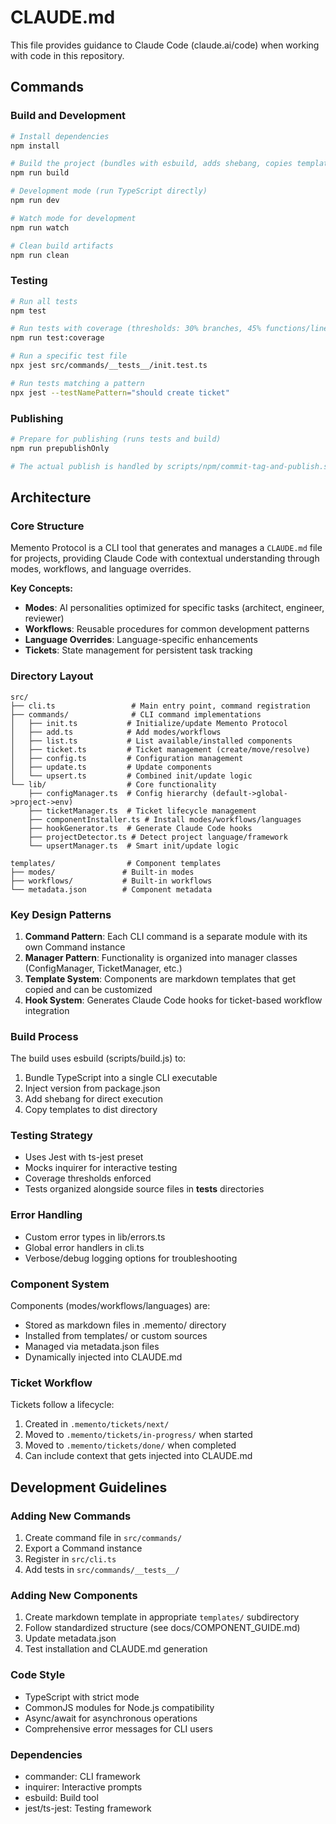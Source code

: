 # CLAUDE.md

This file provides guidance to Claude Code (claude.ai/code) when working with code in this repository.

## Commands

### Build and Development
```bash
# Install dependencies
npm install

# Build the project (bundles with esbuild, adds shebang, copies templates)
npm run build

# Development mode (run TypeScript directly)
npm run dev

# Watch mode for development
npm run watch

# Clean build artifacts
npm run clean
```

### Testing
```bash
# Run all tests
npm test

# Run tests with coverage (thresholds: 30% branches, 45% functions/lines/statements)
npm run test:coverage

# Run a specific test file
npx jest src/commands/__tests__/init.test.ts

# Run tests matching a pattern
npx jest --testNamePattern="should create ticket"
```

### Publishing
```bash
# Prepare for publishing (runs tests and build)
npm run prepublishOnly

# The actual publish is handled by scripts/npm/commit-tag-and-publish.sh
```

## Architecture

### Core Structure
Memento Protocol is a CLI tool that generates and manages a `CLAUDE.md` file for projects, providing Claude Code with contextual understanding through modes, workflows, and language overrides.

**Key Concepts:**
- **Modes**: AI personalities optimized for specific tasks (architect, engineer, reviewer)
- **Workflows**: Reusable procedures for common development patterns
- **Language Overrides**: Language-specific enhancements
- **Tickets**: State management for persistent task tracking

### Directory Layout
```
src/
├── cli.ts                 # Main entry point, command registration
├── commands/              # CLI command implementations
│   ├── init.ts           # Initialize/update Memento Protocol
│   ├── add.ts            # Add modes/workflows
│   ├── list.ts           # List available/installed components
│   ├── ticket.ts         # Ticket management (create/move/resolve)
│   ├── config.ts         # Configuration management
│   ├── update.ts         # Update components
│   └── upsert.ts         # Combined init/update logic
└── lib/                  # Core functionality
    ├── configManager.ts  # Config hierarchy (default->global->project->env)
    ├── ticketManager.ts  # Ticket lifecycle management
    ├── componentInstaller.ts # Install modes/workflows/languages
    ├── hookGenerator.ts  # Generate Claude Code hooks
    ├── projectDetector.ts # Detect project language/framework
    └── upsertManager.ts  # Smart init/update logic

templates/                # Component templates
├── modes/               # Built-in modes
├── workflows/           # Built-in workflows
└── metadata.json        # Component metadata
```

### Key Design Patterns

1. **Command Pattern**: Each CLI command is a separate module with its own Command instance
2. **Manager Pattern**: Functionality is organized into manager classes (ConfigManager, TicketManager, etc.)
3. **Template System**: Components are markdown templates that get copied and can be customized
4. **Hook System**: Generates Claude Code hooks for ticket-based workflow integration

### Build Process
The build uses esbuild (scripts/build.js) to:
1. Bundle TypeScript into a single CLI executable
2. Inject version from package.json
3. Add shebang for direct execution
4. Copy templates to dist directory

### Testing Strategy
- Uses Jest with ts-jest preset
- Mocks inquirer for interactive testing
- Coverage thresholds enforced
- Tests organized alongside source files in __tests__ directories

### Error Handling
- Custom error types in lib/errors.ts
- Global error handlers in cli.ts
- Verbose/debug logging options for troubleshooting

### Component System
Components (modes/workflows/languages) are:
- Stored as markdown files in .memento/ directory
- Installed from templates/ or custom sources
- Managed via metadata.json files
- Dynamically injected into CLAUDE.md

### Ticket Workflow
Tickets follow a lifecycle:
1. Created in `.memento/tickets/next/`
2. Moved to `.memento/tickets/in-progress/` when started
3. Moved to `.memento/tickets/done/` when completed
4. Can include context that gets injected into CLAUDE.md

## Development Guidelines

### Adding New Commands
1. Create command file in `src/commands/`
2. Export a Command instance
3. Register in `src/cli.ts`
4. Add tests in `src/commands/__tests__/`

### Adding New Components
1. Create markdown template in appropriate `templates/` subdirectory
2. Follow standardized structure (see docs/COMPONENT_GUIDE.md)
3. Update metadata.json
4. Test installation and CLAUDE.md generation

### Code Style
- TypeScript with strict mode
- CommonJS modules for Node.js compatibility
- Async/await for asynchronous operations
- Comprehensive error messages for CLI users

### Dependencies
- commander: CLI framework
- inquirer: Interactive prompts
- esbuild: Build tool
- jest/ts-jest: Testing framework